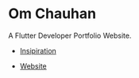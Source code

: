 # Om Chauhan

A Flutter Developer Portfolio Website.

- [Insipiration](https://www.behance.net/gallery/124943121/Portfolio?tracking_source=search_projects%7Cportfolio%20designer&)

- [Website](https://om-chauhan.me/)
